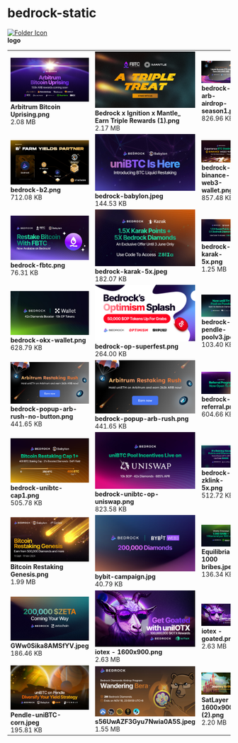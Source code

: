 # bedrock-static

[<img src="https://cdn-icons-png.flaticon.com/64/148/148947.png" alt="Folder Icon" style="max-width: 180; max-height: 180;">](https://github.com/Bedrock-Technology/bedrock-static/blob/main/logo/README.md)<br>**logo**

|   |   |   |   |
| --- | --- | --- | --- |
| [<img src="https://raw.githubusercontent.com/Bedrock-Technology/bedrock-static/main/Arbitrum%20Bitcoin%20Uprising.png" alt="Arbitrum Bitcoin Uprising.png" style="max-width: 180; max-height: 180;">](https://raw.githubusercontent.com/Bedrock-Technology/bedrock-static/main/Arbitrum%20Bitcoin%20Uprising.png)<br>**Arbitrum Bitcoin Uprising.png**<br>2.08 MB | [<img src="https://raw.githubusercontent.com/Bedrock-Technology/bedrock-static/main/Bedrock%20x%20Ignition%20x%20Mantle_%20Earn%20Triple%20Rewards%20%281%29.png" alt="Bedrock x Ignition x Mantle_ Earn Triple Rewards (1).png" style="max-width: 180; max-height: 180;">](https://raw.githubusercontent.com/Bedrock-Technology/bedrock-static/main/Bedrock%20x%20Ignition%20x%20Mantle_%20Earn%20Triple%20Rewards%20%281%29.png)<br>**Bedrock x Ignition x Mantle_ Earn Triple Rewards (1).png**<br>2.17 MB | [<img src="https://raw.githubusercontent.com/Bedrock-Technology/bedrock-static/main/bedrock-arb-airdrop-season1.png" alt="bedrock-arb-airdrop-season1.png" style="max-width: 180; max-height: 180;">](https://raw.githubusercontent.com/Bedrock-Technology/bedrock-static/main/bedrock-arb-airdrop-season1.png)<br>**bedrock-arb-airdrop-season1.png**<br>826.96 KB | [<img src="https://raw.githubusercontent.com/Bedrock-Technology/bedrock-static/main/bedrock-arb-pendle.png" alt="bedrock-arb-pendle.png" style="max-width: 180; max-height: 180;">](https://raw.githubusercontent.com/Bedrock-Technology/bedrock-static/main/bedrock-arb-pendle.png)<br>**bedrock-arb-pendle.png**<br>906.45 KB |
| [<img src="https://raw.githubusercontent.com/Bedrock-Technology/bedrock-static/main/bedrock-b2.png" alt="bedrock-b2.png" style="max-width: 180; max-height: 180;">](https://raw.githubusercontent.com/Bedrock-Technology/bedrock-static/main/bedrock-b2.png)<br>**bedrock-b2.png**<br>712.08 KB | [<img src="https://raw.githubusercontent.com/Bedrock-Technology/bedrock-static/main/bedrock-babylon.jpeg" alt="bedrock-babylon.jpeg" style="max-width: 180; max-height: 180;">](https://raw.githubusercontent.com/Bedrock-Technology/bedrock-static/main/bedrock-babylon.jpeg)<br>**bedrock-babylon.jpeg**<br>144.53 KB | [<img src="https://raw.githubusercontent.com/Bedrock-Technology/bedrock-static/main/bedrock-binance-web3-wallet.png" alt="bedrock-binance-web3-wallet.png" style="max-width: 180; max-height: 180;">](https://raw.githubusercontent.com/Bedrock-Technology/bedrock-static/main/bedrock-binance-web3-wallet.png)<br>**bedrock-binance-web3-wallet.png**<br>857.48 KB | [<img src="https://raw.githubusercontent.com/Bedrock-Technology/bedrock-static/main/bedrock-bitlayer-carnival.png" alt="bedrock-bitlayer-carnival.png" style="max-width: 180; max-height: 180;">](https://raw.githubusercontent.com/Bedrock-Technology/bedrock-static/main/bedrock-bitlayer-carnival.png)<br>**bedrock-bitlayer-carnival.png**<br>642.11 KB |
| [<img src="https://raw.githubusercontent.com/Bedrock-Technology/bedrock-static/main/bedrock-fbtc.png" alt="bedrock-fbtc.png" style="max-width: 180; max-height: 180;">](https://raw.githubusercontent.com/Bedrock-Technology/bedrock-static/main/bedrock-fbtc.png)<br>**bedrock-fbtc.png**<br>76.31 KB | [<img src="https://raw.githubusercontent.com/Bedrock-Technology/bedrock-static/main/bedrock-karak-5x.jpeg" alt="bedrock-karak-5x.jpeg" style="max-width: 180; max-height: 180;">](https://raw.githubusercontent.com/Bedrock-Technology/bedrock-static/main/bedrock-karak-5x.jpeg)<br>**bedrock-karak-5x.jpeg**<br>182.07 KB | [<img src="https://raw.githubusercontent.com/Bedrock-Technology/bedrock-static/main/bedrock-karak-5x.png" alt="bedrock-karak-5x.png" style="max-width: 180; max-height: 180;">](https://raw.githubusercontent.com/Bedrock-Technology/bedrock-static/main/bedrock-karak-5x.png)<br>**bedrock-karak-5x.png**<br>1.25 MB | [<img src="https://raw.githubusercontent.com/Bedrock-Technology/bedrock-static/main/bedrock-loxodrome.jpeg" alt="bedrock-loxodrome.jpeg" style="max-width: 180; max-height: 180;">](https://raw.githubusercontent.com/Bedrock-Technology/bedrock-static/main/bedrock-loxodrome.jpeg)<br>**bedrock-loxodrome.jpeg**<br>222.10 KB |
| [<img src="https://raw.githubusercontent.com/Bedrock-Technology/bedrock-static/main/bedrock-okx-wallet.png" alt="bedrock-okx-wallet.png" style="max-width: 180; max-height: 180;">](https://raw.githubusercontent.com/Bedrock-Technology/bedrock-static/main/bedrock-okx-wallet.png)<br>**bedrock-okx-wallet.png**<br>628.79 KB | [<img src="https://raw.githubusercontent.com/Bedrock-Technology/bedrock-static/main/bedrock-op-superfest.png" alt="bedrock-op-superfest.png" style="max-width: 180; max-height: 180;">](https://raw.githubusercontent.com/Bedrock-Technology/bedrock-static/main/bedrock-op-superfest.png)<br>**bedrock-op-superfest.png**<br>264.00 KB | [<img src="https://raw.githubusercontent.com/Bedrock-Technology/bedrock-static/main/bedrock-pendle-poolv3.jpeg" alt="bedrock-pendle-poolv3.jpeg" style="max-width: 180; max-height: 180;">](https://raw.githubusercontent.com/Bedrock-Technology/bedrock-static/main/bedrock-pendle-poolv3.jpeg)<br>**bedrock-pendle-poolv3.jpeg**<br>103.40 KB | [<img src="https://raw.githubusercontent.com/Bedrock-Technology/bedrock-static/main/bedrock-penpie.jpeg" alt="bedrock-penpie.jpeg" style="max-width: 180; max-height: 180;">](https://raw.githubusercontent.com/Bedrock-Technology/bedrock-static/main/bedrock-penpie.jpeg)<br>**bedrock-penpie.jpeg**<br>153.66 KB |
| [<img src="https://raw.githubusercontent.com/Bedrock-Technology/bedrock-static/main/bedrock-popup-arb-rush-no-button.png" alt="bedrock-popup-arb-rush-no-button.png" style="max-width: 180; max-height: 180;">](https://raw.githubusercontent.com/Bedrock-Technology/bedrock-static/main/bedrock-popup-arb-rush-no-button.png)<br>**bedrock-popup-arb-rush-no-button.png**<br>441.65 KB | [<img src="https://raw.githubusercontent.com/Bedrock-Technology/bedrock-static/main/bedrock-popup-arb-rush.png" alt="bedrock-popup-arb-rush.png" style="max-width: 180; max-height: 180;">](https://raw.githubusercontent.com/Bedrock-Technology/bedrock-static/main/bedrock-popup-arb-rush.png)<br>**bedrock-popup-arb-rush.png**<br>441.65 KB | [<img src="https://raw.githubusercontent.com/Bedrock-Technology/bedrock-static/main/bedrock-referral.png" alt="bedrock-referral.png" style="max-width: 180; max-height: 180;">](https://raw.githubusercontent.com/Bedrock-Technology/bedrock-static/main/bedrock-referral.png)<br>**bedrock-referral.png**<br>604.66 KB | [<img src="https://raw.githubusercontent.com/Bedrock-Technology/bedrock-static/main/bedrock-spectra-63x.jpeg" alt="bedrock-spectra-63x.jpeg" style="max-width: 180; max-height: 180;">](https://raw.githubusercontent.com/Bedrock-Technology/bedrock-static/main/bedrock-spectra-63x.jpeg)<br>**bedrock-spectra-63x.jpeg**<br>156.33 KB |
| [<img src="https://raw.githubusercontent.com/Bedrock-Technology/bedrock-static/main/bedrock-unibtc-cap1.png" alt="bedrock-unibtc-cap1.png" style="max-width: 180; max-height: 180;">](https://raw.githubusercontent.com/Bedrock-Technology/bedrock-static/main/bedrock-unibtc-cap1.png)<br>**bedrock-unibtc-cap1.png**<br>505.78 KB | [<img src="https://raw.githubusercontent.com/Bedrock-Technology/bedrock-static/main/bedrock-unibtc-op-uniswap.png" alt="bedrock-unibtc-op-uniswap.png" style="max-width: 180; max-height: 180;">](https://raw.githubusercontent.com/Bedrock-Technology/bedrock-static/main/bedrock-unibtc-op-uniswap.png)<br>**bedrock-unibtc-op-uniswap.png**<br>823.58 KB | [<img src="https://raw.githubusercontent.com/Bedrock-Technology/bedrock-static/main/bedrock-zklink-5x.png" alt="bedrock-zklink-5x.png" style="max-width: 180; max-height: 180;">](https://raw.githubusercontent.com/Bedrock-Technology/bedrock-static/main/bedrock-zklink-5x.png)<br>**bedrock-zklink-5x.png**<br>512.72 KB | [<img src="https://raw.githubusercontent.com/Bedrock-Technology/bedrock-static/main/Binance-Pre-stake-BTC.jpg" alt="Binance-Pre-stake-BTC.jpg" style="max-width: 180; max-height: 180;">](https://raw.githubusercontent.com/Bedrock-Technology/bedrock-static/main/Binance-Pre-stake-BTC.jpg)<br>**Binance-Pre-stake-BTC.jpg**<br>830.32 KB |
| [<img src="https://raw.githubusercontent.com/Bedrock-Technology/bedrock-static/main/Bitcoin%20Restaking%20Genesis.png" alt="Bitcoin Restaking Genesis.png" style="max-width: 180; max-height: 180;">](https://raw.githubusercontent.com/Bedrock-Technology/bedrock-static/main/Bitcoin%20Restaking%20Genesis.png)<br>**Bitcoin Restaking Genesis.png**<br>1.99 MB | [<img src="https://raw.githubusercontent.com/Bedrock-Technology/bedrock-static/main/bybit-campaign.jpg" alt="bybit-campaign.jpg" style="max-width: 180; max-height: 180;">](https://raw.githubusercontent.com/Bedrock-Technology/bedrock-static/main/bybit-campaign.jpg)<br>**bybit-campaign.jpg**<br>40.79 KB | [<img src="https://raw.githubusercontent.com/Bedrock-Technology/bedrock-static/main/Equilibria%201000%20bribes.jpeg" alt="Equilibria 1000 bribes.jpeg" style="max-width: 180; max-height: 180;">](https://raw.githubusercontent.com/Bedrock-Technology/bedrock-static/main/Equilibria%201000%20bribes.jpeg)<br>**Equilibria 1000 bribes.jpeg**<br>136.34 KB | [<img src="https://raw.githubusercontent.com/Bedrock-Technology/bedrock-static/main/Equilibria%206000.jpeg" alt="Equilibria 6000.jpeg" style="max-width: 180; max-height: 180;">](https://raw.githubusercontent.com/Bedrock-Technology/bedrock-static/main/Equilibria%206000.jpeg)<br>**Equilibria 6000.jpeg**<br>183.04 KB |
| [<img src="https://raw.githubusercontent.com/Bedrock-Technology/bedrock-static/main/GWw0Sika8AMSfYV.jpeg" alt="GWw0Sika8AMSfYV.jpeg" style="max-width: 180; max-height: 180;">](https://raw.githubusercontent.com/Bedrock-Technology/bedrock-static/main/GWw0Sika8AMSfYV.jpeg)<br>**GWw0Sika8AMSfYV.jpeg**<br>186.46 KB | [<img src="https://raw.githubusercontent.com/Bedrock-Technology/bedrock-static/main/iotex%20-%201600x900.png" alt="iotex - 1600x900.png" style="max-width: 180; max-height: 180;">](https://raw.githubusercontent.com/Bedrock-Technology/bedrock-static/main/iotex%20-%201600x900.png)<br>**iotex - 1600x900.png**<br>2.63 MB | [<img src="https://raw.githubusercontent.com/Bedrock-Technology/bedrock-static/main/iotex%20-%20goated.png" alt="iotex - goated.png" style="max-width: 180; max-height: 180;">](https://raw.githubusercontent.com/Bedrock-Technology/bedrock-static/main/iotex%20-%20goated.png)<br>**iotex - goated.png**<br>2.63 MB | [<img src="https://raw.githubusercontent.com/Bedrock-Technology/bedrock-static/main/Pancake%20uniBTC-wBTC.jpeg" alt="Pancake uniBTC-wBTC.jpeg" style="max-width: 180; max-height: 180;">](https://raw.githubusercontent.com/Bedrock-Technology/bedrock-static/main/Pancake%20uniBTC-wBTC.jpeg)<br>**Pancake uniBTC-wBTC.jpeg**<br>397.85 KB |
| [<img src="https://raw.githubusercontent.com/Bedrock-Technology/bedrock-static/main/Pendle-uniBTC-corn.jpeg" alt="Pendle-uniBTC-corn.jpeg" style="max-width: 180; max-height: 180;">](https://raw.githubusercontent.com/Bedrock-Technology/bedrock-static/main/Pendle-uniBTC-corn.jpeg)<br>**Pendle-uniBTC-corn.jpeg**<br>195.81 KB | [<img src="https://raw.githubusercontent.com/Bedrock-Technology/bedrock-static/main/s56UwAZF3Gyu7Nwia0A5S.jpeg" alt="s56UwAZF3Gyu7Nwia0A5S.jpeg" style="max-width: 180; max-height: 180;">](https://raw.githubusercontent.com/Bedrock-Technology/bedrock-static/main/s56UwAZF3Gyu7Nwia0A5S.jpeg)<br>**s56UwAZF3Gyu7Nwia0A5S.jpeg**<br>1.55 MB | [<img src="https://raw.githubusercontent.com/Bedrock-Technology/bedrock-static/main/SatLayer%20-%201600x900%20%282%29.png" alt="SatLayer - 1600x900 (2).png" style="max-width: 180; max-height: 180;">](https://raw.githubusercontent.com/Bedrock-Technology/bedrock-static/main/SatLayer%20-%201600x900%20%282%29.png)<br>**SatLayer - 1600x900 (2).png**<br>2.20 MB | [<img src="https://raw.githubusercontent.com/Bedrock-Technology/bedrock-static/main/SatLayer%20-%201600x900%20%283%29.png" alt="SatLayer - 1600x900 (3).png" style="max-width: 180; max-height: 180;">](https://raw.githubusercontent.com/Bedrock-Technology/bedrock-static/main/SatLayer%20-%201600x900%20%283%29.png)<br>**SatLayer - 1600x900 (3).png**<br>2.20 MB |
